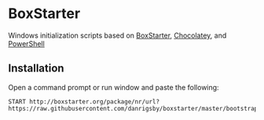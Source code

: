 BoxStarter
==========

Windows initialization scripts based on [BoxStarter](http://boxstarter.org/), [Chocolatey](https://chocolatey.org/), and [PowerShell](https://en.wikipedia.org/wiki/Windows_PowerShell)

## Installation
Open a command prompt or run window and paste the following:

```
START http://boxstarter.org/package/nr/url?https://raw.githubusercontent.com/danrigsby/boxstarter/master/bootstrap.ps1
```
